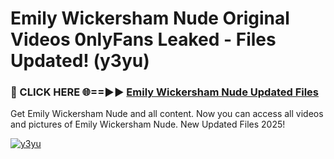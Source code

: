# Emily Wickersham Nude Original Videos 0nlyFans Leaked - Files Updated! (y3yu)

<h3>🔴 CLICK HERE 🌐==►► <a href="https://tinyurl.com/5h6xmrr3" rel="nofollow">Emily Wickersham Nude Updated Files</a></h3>

Get Emily Wickersham Nude and all content. Now you can access all videos and pictures of Emily Wickersham Nude. New Updated Files 2025!

[![y3yu](https://i.imgur.com/KVD873Z.gif)](https://tinyurl.com/5h6xmrr3)
